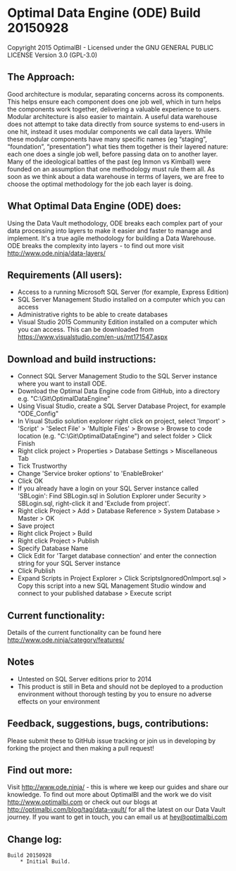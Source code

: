 # Optimal Data Engine (ODE) Build 20150928 #
Copyright 2015 OptimalBI - Licensed under the GNU GENERAL PUBLIC LICENSE Version 3.0 (GPL-3.0)

## The Approach: ##
Good architecture is modular, separating concerns across its components. This helps ensure each component does one job well, which in turn helps the components work together, delivering a valuable experience to users. Modular architecture is also easier to maintain.
A useful data warehouse does not attempt to take data directly from source systems to end-users in one hit, instead it uses modular components we call data layers. While these modular components have many specific names (eg “staging”, “foundation”, “presentation”) what ties them together is their layered nature: each one does a single job well, before passing data on to another layer.
Many of the ideological battles of the past (eg Inmon vs Kimball) were founded on an assumption that one methodology must rule them all. As soon as we think about a data warehouse in terms of layers, we are free to choose the optimal methodology for the job each layer is doing.

## What Optimal Data Engine (ODE) does: ##
Using the Data Vault methodology, ODE breaks each complex part of your data processing into layers to make it easier and faster to manage and implement. It's a true agile methodology for building a Data Warehouse. ODE breaks the complexity into layers - to find out more visit http://www.ode.ninja/data-layers/

## Requirements (All users): ##
* Access to a running Microsoft SQL Server (for example, Express Edition)
* SQL Server Management Studio installed on a computer which you can access
* Administrative rights to be able to create databases
* Visual Studio 2015 Community Edition installed on a computer which you can access. This can be downloaded from https://www.visualstudio.com/en-us/mt171547.aspx

## Download and build instructions: ##
* Connect SQL Server Management Studio to the SQL Server instance where you want to install ODE.
* Download the Optimal Data Engine code from GitHub, into a directory e.g. "C:\Git\OptimalDataEngine\"
* Using Visual Studio, create a SQL Server Database Project, for example "ODE_Config"
* In Visual Studio solution explorer right click on project, select 'Import' > 'Script' > 'Select File' > 'Multiple Files' > Browse > Browse to code location (e.g. "C:\Git\OptimalDataEngine\") and select folder > Click Finish
* Right click project > Properties > Database Settings > Miscellaneous Tab
* Tick Trustworthy
* Change 'Service broker options' to 'EnableBroker'
* Click OK
* If you already have a login on your SQL Server instance called 'SBLogin': Find SBLogin.sql in Solution Explorer under Security > SBLogin.sql, right-click it and 'Exclude from project'. 
* Right click Project > Add > Database Reference > System Database > Master > OK 
* Save project
* Right click Project > Build
* Right click Project > Publish
* Specify Database Name
* Click Edit for 'Target database connection' and enter the connection string for your SQL Server instance
* Click Publish
* Expand Scripts in Project Explorer > Click ScriptsIgnoredOnImport.sql > Copy this script into a new SQL Management Studio window and connect to your published database > Execute script

## Current functionality: ##
Details of the current functionality can be found here http://www.ode.ninja/category/features/

## Notes ##
* Untested on SQL Server editions prior to 2014
* This product is still in Beta and should not be deployed to a production environment without thorough testing by you to ensure no adverse effects on your environment

## Feedback, suggestions, bugs, contributions: ##
Please submit these to GitHub issue tracking or join us in developing by forking the project and then making a pull request!

## Find out more: ##
Visit http://www.ode.ninja/ - this is where we keep our guides and share our knowledge. To find out more about OptimalBI and the work we do visit http://www.optimalbi.com or check out our blogs at http://optimalbi.com/blog/tag/data-vault/ for all the latest on our Data Vault journey. If you want to get in touch, you can email us at hey@optimalbi.com

## Change log: ##
```
Build 20150928
	* Initial Build.

```
